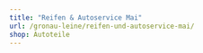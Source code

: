 ```yaml
---
title: "Reifen & Autoservice Mai"
url: /gronau-leine/reifen-und-autoservice-mai/
shop: Autoteile
---
```

